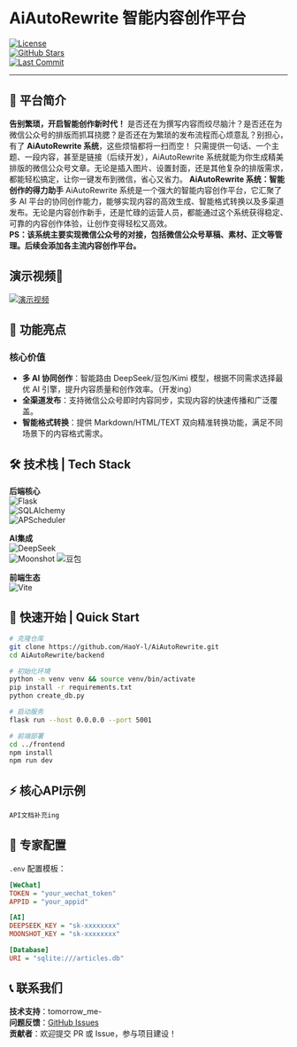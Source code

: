 # AiAutoRewrite 智能内容创作平台
  [![License](https://img.shields.io/badge/license-MIT-green.svg)](LICENSE)  
  [![GitHub Stars](https://img.shields.io/github/stars/lxy/ai-auto-rewrite?style=social)](https://github.com/lxy/ai-auto-rewrite/stargazers)  
  [![Last Commit](https://img.shields.io/github/last-commit/lxy/ai-auto-rewrite)](https://github.com/lxy/ai-auto-rewrite/commits)

---

## 🌟 平台简介  
**告别繁琐，开启智能创作新时代！**
是否还在为撰写内容而绞尽脑汁？是否还在为微信公众号的排版而抓耳挠腮？是否还在为繁琐的发布流程而心烦意乱？别担心，有了 **AiAutoRewrite 系统**，这些烦恼都将一扫而空！
只需提供一句话、一个主题、一段内容，甚至是链接（后续开发），AiAutoRewrite 系统就能为你生成精美排版的微信公众号文章。无论是插入图片、设置封面，还是其他复杂的排版需求，都能轻松搞定，让你一键发布到微信，省心又省力。
**AiAutoRewrite 系统：智能创作的得力助手**
AiAutoRewrite 系统是一个强大的智能内容创作平台，它汇聚了多 AI 平台的协同创作能力，能够实现内容的高效生成、智能格式转换以及多渠道发布。无论是内容创作新手，还是忙碌的运营人员，都能通过这个系统获得稳定、可靠的内容创作体验，让创作变得轻松又高效。   
**PS：该系统主要实现微信公众号的对接，包括微信公众号草稿、素材、正文等管理。后续会添加各主流内容创作平台。**



## 演示视频🥸
[![演示视频](https://img.youtube.com/vi/your_video_id/maxresdefault.jpg)](https://www.youtube.com/watch?v=your_video_id)

## 🚀 功能亮点
### 核心价值
- **多 AI 协同创作**：智能路由 DeepSeek/豆包/Kimi 模型，根据不同需求选择最优 AI 引擎，提升内容质量和创作效率。（开发ing）
- **全渠道发布**：支持微信公众号即时内容同步，实现内容的快速传播和广泛覆盖。
- **智能格式转换**：提供 Markdown/HTML/TEXT 双向精准转换功能，满足不同场景下的内容格式需求。


## 🛠️ 技术栈 | Tech Stack
**后端核心**  
![Flask](https://img.shields.io/badge/Flask-2.3.2-44CC11?logo=flask)  
![SQLAlchemy](https://img.shields.io/badge/SQLAlchemy-2.0-29BEB0?logo=sqlalchemy)  
![APScheduler](https://img.shields.io/badge/APScheduler-3.10-01A9F7)

**AI集成**  
![DeepSeek](https://img.shields.io/badge/DeepSeek-API-7D3C98)  
![Moonshot](https://img.shields.io/badge/Moonshot-Kimi-FF6F61)
![豆包](https://img.shields.io/badge/豆包-API-FFD700)

**前端生态**  
![Vite](https://img.shields.io/badge/Vite-4.4-646CFF?logo=vite)

## 🚀 快速开始 | Quick Start
```bash
# 克隆仓库
git clone https://github.com/HaoY-l/AiAutoRewrite.git
cd AiAutoRewrite/backend

# 初始化环境
python -m venv venv && source venv/bin/activate
pip install -r requirements.txt
python create_db.py

# 启动服务
flask run --host 0.0.0.0 --port 5001

# 前端部署
cd ../frontend
npm install
npm run dev
```

## ⚡ 核心API示例
```python
API文档补充ing
```

## 🔧 专家配置
`.env` 配置模板：
```ini
[WeChat]
TOKEN = "your_wechat_token"
APPID = "your_appid"

[AI]
DEEPSEEK_KEY = "sk-xxxxxxxx"
MOONSHOT_KEY = "sk-xxxxxxxx"

[Database]
URI = "sqlite:///articles.db"
```


## 📞 联系我们
**技术支持**：tomorrow_me-    
**问题反馈**：[GitHub Issues](https://github.com/HaoY-l/AiAutoRewrite/issues)      
**贡献者**：欢迎提交 PR 或 Issue，参与项目建设！